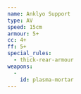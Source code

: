```yaml
---
name: Anklyo Support
type: AV
speed: 15cm
armour: 5+
cc: 4+
ff: 5+
special_rules:
  - thick-rear-armour
weapons:
  -
    id: plasma-mortar
---
```

